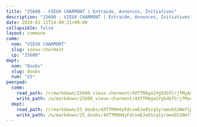 ```yaml
---
title: "25600 - VIEUX CHARMONT | Entraide, Annonces, Initiatives"
description: "25600 - VIEUX CHARMONT | Entraide, Annonces, Initiatives"
date: 2020-01-11T14:09:21+09:00
collapsible: false
layout: commune
comm:
  nom: "VIEUX CHARMONT"
  slug: vieux-charmont
  cp: "25600"
dept:
  nom: "Doubs"
  slug: doubs
  num: "25"
peerpad:
  comm:
    read_path: /r/markdown/25600_vieux-charmont/4XTTMAgo2Yg5dGfCrjfMyAqGBcoDHP7MFUqJDN3XsHhhWZKP2
    write_path: /w/markdown/25600_vieux-charmont/4XTTMAgo2Yg5dGfCrjfMyAqGBcoDHP7MFUqJDN3XsHhhWZKP2-K3TgTrXUscRQ6Fs1CN7sB8dEYJpKYd636xgaQrwCez9GorqSW9xzAQbg1BZt1K1JUL4CyMFKuCrHVnQAqUNZJFDSKzsqsH5R3pawzNn9TYm9G3ZodG4Wz2rGMT1cCUBdrAQLa1De
  dept:
    read_path: /r/markdown/25_doubs/4XTTM9HdyFdcsmEJw91cq1yramubS2Nmf1ps2s84xcMxY74Zv
    write_path: /w/markdown/25_doubs/4XTTM9HdyFdcsmEJw91cq1yramubS2Nmf1ps2s84xcMxY74Zv-K3TgURza6A4QY75MscA2g52nUX9tjMQaHW9mgBSgyRKNNp3M6gkaXA9iDDtpbSx22mTSZbQLYS1izbwsznz8e9u5BERCmGKxZ379xV2nAaDe1bGyxrjytc7G1EcbGtknRFYQ1Lxp
---
```


